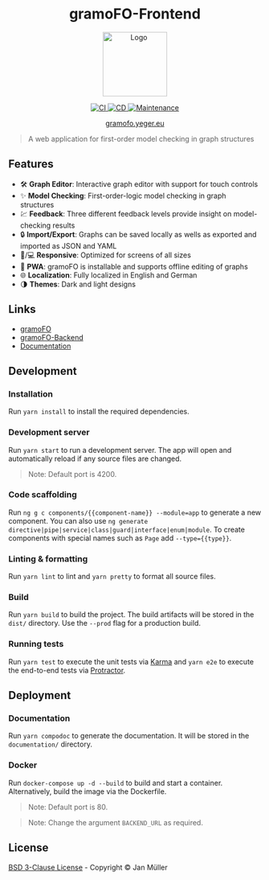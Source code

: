 <h1 align="center">gramoFO-Frontend</h1>

<p align="center">
  <img src="https://raw.githubusercontent.com/DerYeger/gramofo-frontend/master/src/assets/icons/android-chrome-512x512.png" alt="Logo" width="128" height="128">
</p>

<p align="center">
  <a href="https://github.com/DerYeger/gramofo-frontend/actions/workflows/ci.yml">
    <img alt="CI" src="https://github.com/DerYeger/gramofo-frontend/actions/workflows/ci.yml/badge.svg?event=push">
  </a>
  <a href="https://github.com/DerYeger/gramofo-frontend/actions/workflows/cd.yml">
    <img alt="CD" src="https://github.com/DerYeger/gramofo-frontend/actions/workflows/cd.yml/badge.svg">
  </a>
  <a href="https://github.com/DerYeger/gramofo-frontend/actions/workflows/maintenance.yml">
    <img alt="Maintenance" src="https://github.com/DerYeger/gramofo-frontend/actions/workflows/maintenance.yml/badge.svg">
  </a>
</p>

<p align="center">
   <a href="https://gramofo.yeger.eu/">
    gramofo.yeger.eu
  </a>
</p>

> A web application for first-order model checking in graph structures

## Features

- 🛠 **Graph Editor**: Interactive graph editor with support for touch controls
- ✨ **Model Checking**: First-order-logic model checking in graph structures
- 💹 **Feedback**: Three different feedback levels provide insight on model-checking results
- 🔒 **Import/Export**: Graphs can be saved locally as wells as exported and imported as JSON and YAML
- 📱/💻 **Responsive**: Optimized for screens of all sizes
- 📶 **PWA**: gramoFO is installable and supports offline editing of graphs
- 🌐 **Localization**: Fully localized in English and German
- 🌗 **Themes**: Dark and light designs

## Links

- [gramoFO](https://github.com/DerYeger/gramofo)
- [gramoFO-Backend](https://github.com/DerYeger/gramofo-backend)
- [Documentation](https://gramofo-frontend.yeger.eu/)

## Development

### Installation

Run `yarn install` to install the required dependencies.

### Development server

Run `yarn start` to run a development server. The app will open and automatically reload if any source files are changed.
>Note: Default port is 4200.

### Code scaffolding

Run `ng g c components/{{component-name}} --module=app` to generate a new component. You can also use `ng generate directive|pipe|service|class|guard|interface|enum|module`. To create components with special names such as `Page` add `--type={{type}}`.

### Linting & formatting

Run `yarn lint` to lint and `yarn pretty` to format all source files.

### Build

Run `yarn build` to build the project. The build artifacts will be stored in the `dist/` directory. Use the `--prod` flag for a production build.

### Running tests

Run `yarn test` to execute the unit tests via [Karma](https://karma-runner.github.io) and `yarn e2e` to execute the end-to-end tests via [Protractor](http://www.protractortest.org/).

## Deployment

### Documentation

Run `yarn compodoc` to generate the documentation. It will be stored in the `documentation/` directory.

### Docker

Run `docker-compose up -d --build` to build and start a container. Alternatively, build the image via the Dockerfile.
>Note: Default port is 80.

>Note: Change the argument `BACKEND_URL` as required.

## License

[BSD 3-Clause License](./LICENSE) - Copyright &copy; Jan Müller
